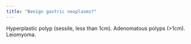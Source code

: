 ```yaml
---
title: "Benign gastric neoplasms?"
---
```

Hyperplastic polyp (sessile, less than 1cm). Adenomatous polyps (&gt;1cm). Leiomyoma.

